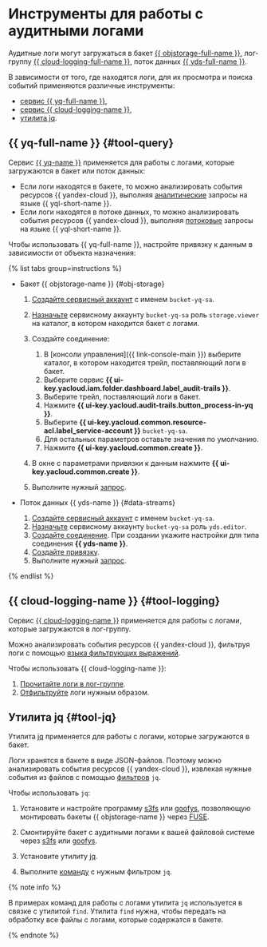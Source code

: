 # Инструменты для работы с аудитными логами

Аудитные логи могут загружаться в бакет [{{ objstorage-full-name }}](../../../storage/), лог-группу [{{ cloud-logging-full-name }}](../../../logging/), поток данных [{{ yds-full-name }}](../../../data-streams/).

В зависимости от того, где находятся логи, для их просмотра и поиска событий применяются различные инструменты:

* [сервис {{ yq-full-name }}](#tool-query),
* [сервис {{ cloud-logging-name }}](#tool-logging),
* [утилита jq](#tool-jq).

## {{ yq-full-name }} {#tool-query}

Сервис [{{ yq-name }}](../../../query/) применяется для работы с логами, которые загружаются в бакет или поток данных:

* Если логи находятся в бакете, то можно анализировать события ресурсов {{ yandex-cloud }}, выполняя [аналитические](../../../query/concepts/batch-processing.md) запросы на языке {{ yql-short-name }}.
* Если логи находятся в потоке данных, то можно анализировать события ресурсов {{ yandex-cloud }}, выполняя [потоковые](../../../query/concepts/stream-processing.md) запросы на языке {{ yql-short-name }}.

Чтобы использовать {{ yq-full-name }}, настройте привязку к данным в зависимости от объекта назначения:

{% list tabs group=instructions %}

* Бакет {{ objstorage-name }} {#obj-storage}

    1. [Создайте сервисный аккаунт](../../../iam/operations/sa/create.md) с именем `bucket-yq-sa`.
    1. [Назначьте](../../../iam/operations/sa/assign-role-for-sa.md) сервисному аккаунту `bucket-yq-sa` роль `storage.viewer` на каталог, в котором находится бакет с логами.
    1. Создайте соединение:

        1. В [консоли управления]({{ link-console-main }}) выберите каталог, в котором находится трейл, поставляющий логи в бакет.
        1. Выберите сервис **{{ ui-key.yacloud.iam.folder.dashboard.label_audit-trails }}**.
        1. Выберите трейл, поставляющий логи в бакет.
        1. Нажмите **{{ ui-key.yacloud.audit-trails.button_process-in-yq }}**.
        1. Выберите **{{ ui-key.yacloud.common.resource-acl.label_service-account }}** `bucket-yq-sa`.
        1. Для остальных параметров оставьте значения по умолчанию.
        1. Нажмите **{{ ui-key.yacloud.common.create }}**.

    1. В окне с параметрами привязки к данным нажмите **{{ ui-key.yacloud.common.create }}**.

    1. Выполните нужный [запрос](../../../audit-trails/tutorials/search-events-audit-logs/examples.md).

* Поток данных {{ yds-name }} {#data-streams}

    1. [Создайте сервисный аккаунт](../../../iam/operations/sa/create.md) с именем `bucket-yq-sa`.
    1. [Назначьте](../../../iam/operations/sa/assign-role-for-sa.md) сервисному аккаунту `bucket-yq-sa` роль `yds.editor`.
    1. [Создайте соединение](../../../query/operations/connection.md#create). При создании укажите настройки для типа соединения **{{ yds-name }}**.
    1. [Создайте привязку](../../../query/operations/binding.md).
    1. Выполните нужный [запрос](../../../audit-trails/tutorials/search-events-audit-logs/examples.md).

{% endlist %}

## {{ cloud-logging-name }} {#tool-logging}

Сервис [{{ cloud-logging-name }}](../../../logging/) применяется для работы с логами, которые загружаются в лог-группу.

Можно анализировать события ресурсов {{ yandex-cloud }}, фильтруя логи с помощью [языка фильтрующих выражений](../../../logging/concepts/filter.md).

Чтобы использовать {{ cloud-logging-name }}:

1. [Прочитайте логи в лог-группе](../../../logging/operations/read-logs.md).
1. [Отфильтруйте](../../../audit-trails/tutorials/search-events-audit-logs/examples.md) логи нужным образом.

## Утилита jq {#tool-jq}

Утилита [jq](https://jqlang.github.io/jq/) применяется для работы с логами, которые загружаются в бакет.

Логи хранятся в бакете в виде JSON-файлов. Поэтому можно анализировать события ресурсов {{ yandex-cloud }}, извлекая нужные события из файлов с помощью [фильтров](https://jqlang.github.io/jq/manual/) `jq`.

Чтобы использовать `jq`:

1. Установите и настройте программу [s3fs](../../../storage/tools/s3fs.md) или [goofys](../../../storage/tools/goofys.md), позволяющую монтировать бакеты {{ objstorage-name }} через [FUSE](https://ru.wikipedia.org/wiki/FUSE_(модуль_ядра)).

1. Смонтируйте бакет с аудитными логами к вашей файловой системе через [s3fs](../../../storage/tools/s3fs.md#mounting-bucket) или [goofys](../../../storage/tools/goofys.md#bucket-mounting).

1. Установите утилиту [jq](https://stedolan.github.io/jq).

1. Выполните [команду](../../../audit-trails/tutorials/search-events-audit-logs/examples.md) с нужным фильтром `jq`.

{% note info %}

В примерах команд для работы с логами утилита `jq` используется в связке с утилитой `find`. Утилита `find` нужна, чтобы передать на обработку все файлы с логами, которые содержатся в бакете.

{% endnote %}

